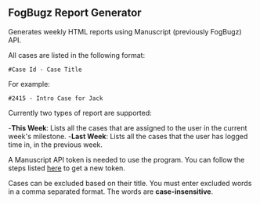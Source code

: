 ## FogBugz Report Generator

Generates weekly HTML reports using Manuscript (previously FogBugz) API.

All cases are listed in the following format:

`#Case Id - Case Title`

For example:

`#2415 - Intro Case for Jack`

Currently two types of report are supported:

-**This Week**: Lists all the cases that are assigned to the user in the current week's milestone.
-**Last Week**: Lists all the cases that the user has logged time in, in the previous week.

A Manuscript API token is needed to use the program. You can follow the steps listed [here](http://help.fogcreek.com/12252/manuscript-api-token) to get a new token.

Cases can be excluded based on their title. You must enter excluded words in a comma separated format. The words are **case-insensitive**.

